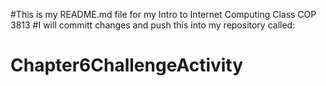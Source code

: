 #This is my README.md file for my Intro to Internet Computing Class COP 3813
#I will committ changes and push this into my repository called:
# Chapter6ChallengeActivity

